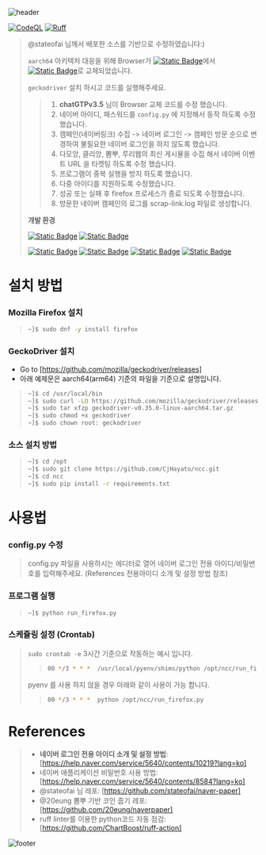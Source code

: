 ![header](https://capsule-render.vercel.app/api?type=waving&color=timeGradient&height=130&section=header&text=CjHayato/ncc&fontSize=30&fontColor=ffffff&fontAlign=80&fontAlignY=40)

[![CodeQL](https://github.com/CjHayato/ncc/actions/workflows/codeql.yml/badge.svg)](https://github.com/CjHayato/ncc/actions/workflows/codeql.yml)
[![Ruff](https://github.com/CjHayato/ncc/actions/workflows/ruff-action.yml/badge.svg)](https://github.com/CjHayato/ncc/actions/workflows/ruff-action.yml)
> @stateofai 님께서 배포한 소스를 기반으로 수정하였습니다:)
> 
> `aarch64` 아키텍처 대응을 위해 Browser가 [![Static Badge](https://img.shields.io/badge/chrome-_-4285F4?style=plastic&logo=googlechrome)](#)에서 [![Static Badge](https://img.shields.io/badge/firefox-_-FF7139?style=plastic&logo=firefoxbrowser)](#)로 교체되었습니다.
> 
> `geckodriver` 설치 하시고 코드를 실행해주세요.
>
>> 1. **chatGTPv3.5** 님이 Browser 교체 코드를 수정 했습니다.
>> 2. 네이버 아이디, 패스워드를 `config.py` 에 지정해서 동작 하도록 수정했습니다.
>> 3. 캠페인(네이버링크) 수집 -> 네이버 로그인 -> 캠페인 방문 순으로 변경하여 불필요한 네이버 로그인을 하지 않도록 했습니다.
>> 4. 다모앙, 클리앙, 뽐뿌, 루리웹의 최신 게시물을 수집 해서 네이버 이벤트 URL 을 타켓팅 하도록 수정 했습니다.
>> 5. 프로그램이 중복 실행을 방지 하도록 했습니다.
>> 6. 다중 아이디를 지원하도록 수정했습니다.
>> 7. 성공 또는 실패 후 firefox 프로세스가 종료 되도록 수정했습니다.
>> 8. 방문한 네이버 캠페인의 로그를 scrap-link.log 파일로 생성합니다.
>
> **개발 환경**
> 
> [![Static Badge](https://img.shields.io/badge/Oracle_Cloud_Infrastructure-A1_instance-F80000?style=plastic&logo=oracle)](#)
> [![Static Badge](https://img.shields.io/badge/ORACLE_linux-8_aarch64-F80000?style=plastic&logo=oracle)](#)
> 
> [![Static Badge](https://img.shields.io/badge/Python-3.6-3776AB?style=plastic&logo=python&labelColor=silver)](#)
> [![Static Badge](https://img.shields.io/badge/Python-3.9-3776AB?style=plastic&logo=python&labelColor=silver)](#)
> [![Static Badge](https://img.shields.io/badge/(pyenv)Python-3.10-3776AB?style=plastic&logo=python&labelColor=silver)](#)
> [![Static Badge](https://img.shields.io/badge/Python-3.11-3776AB?style=plastic&logo=python&labelColor=silver)](#)

# 설치 방법
### Mozilla Firefox 설치
> ```bash
> ~]$ sudo dnf -y install firefox
> ```
### GeckoDriver 설치
- Go to [https://github.com/mozilla/geckodriver/releases]
- 아래 예제문은 aarch64(arm64) 기준의 파일을 기준으로 설명입니다.
> ```bash
> ~]$ cd /usr/local/bin
> ~]$ sudo curl -LO https://github.com/mozilla/geckodriver/releases/download/v0.35.0/geckodriver-v0.35.0-linux-aarch64.tar.gz
> ~]$ sudo tar xfzp geckodriver-v0.35.0-linux-aarch64.tar.gz
> ~]$ sudo chmod +x geckodriver
> ~]$ sudo chown root: geckodriver
> ```

### 소스 설치 방법
> ```bash
> ~]$ cd /opt
> ~]$ sudo git clone https://github.com/CjHayato/ncc.git
> ~]$ cd ncc
> ~]$ sudo pip install -r requirements.txt
> ```

# 사용법
### config.py 수정
> config.py 파일을 사용하시는 에디터로 열어 네이버 로그인 전용 아이디/비밀번호를 입력해주세요. (References 전용아이디 소개 및 설정 방법 참조)

### 프로그램 실행
> ```bash
> ~]$ python run_firefox.py
> ```

### 스케쥴링 설정 (Crontab)
> `sudo crontab -e` 3시간 기준으로 작동하는 예시 입니다.
>> ```bash
>> 00 */3 * * *  /usr/local/pyenv/shims/python /opt/ncc/run_firefox.py
>> ```
> pyenv 를 사용 하지 않을 경우 아래와 같이 사용이 가능 합니다.
>> ```bash
>> 00 */3 * * *  python /opt/ncc/run_firefox.py
>> ```

# References
> * **네이버 로그인 전용 아이디 소개 및 설정 방법**: [https://help.naver.com/service/5640/contents/10219?lang=ko]
> * 네이버 애플리케이션 비밀번호 사용 방법: [https://help.naver.com/service/5640/contents/8584?lang=ko]
> * @stateofai 님 레포: [https://github.com/stateofai/naver-paper]
> * @20eung 뽐뿌 기반 코인 줍기 레포: [https://github.com/20eung/naverpaper]
> * ruff linter를 이용한 python코드 자동 점검: [https://github.com/ChartBoost/ruff-action]

![footer](https://capsule-render.vercel.app/api?type=waving&color=timeGradient&height=70&section=footer)
